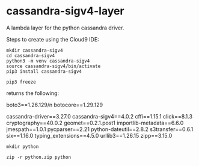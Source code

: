 # cassandra-sigv4-layer

A lambda layer for the python cassandra driver.

Steps to create using the Cloud9 IDE:

```
mkdir cassandra-sigv4
cd cassandra-sigv4
python3 -m venv cassandra-sigv4
source cassandra-sigv4/bin/activate
pip3 install cassandra-sigv4

```

```
pip3 freeze
```

returns the following:

boto3==1.26.129/n
botocore==1.29.129

cassandra-driver==3.27.0
cassandra-sigv4==4.0.2
cffi==1.15.1
click==8.1.3
cryptography==40.0.2
geomet==0.2.1.post1
importlib-metadata==6.6.0
jmespath==1.0.1
pycparser==2.21
python-dateutil==2.8.2
s3transfer==0.6.1
six==1.16.0
typing_extensions==4.5.0
urllib3==1.26.15
zipp==3.15.0


```
mkdir python
```


```
zip -r python.zip python
```
